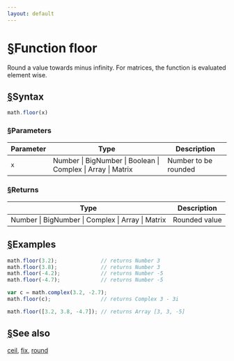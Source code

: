 ```yaml
---
layout: default
---
```


<h1 id="function-floor"><a href="#function-floor">&sect;</a>Function floor</h1>

Round a value towards minus infinity.
For matrices, the function is evaluated element wise.


<h2 id="syntax"><a href="#syntax">&sect;</a>Syntax</h2>

```js
math.floor(x)
```

<h3 id="parameters"><a href="#parameters">&sect;</a>Parameters</h3>

Parameter | Type | Description
--------- | ---- | -----------
`x` | Number &#124; BigNumber &#124; Boolean &#124; Complex &#124; Array &#124; Matrix | Number to be rounded

<h3 id="returns"><a href="#returns">&sect;</a>Returns</h3>

Type | Description
---- | -----------
Number &#124; BigNumber &#124; Complex &#124; Array &#124; Matrix | Rounded value


<h2 id="examples"><a href="#examples">&sect;</a>Examples</h2>

```js
math.floor(3.2);              // returns Number 3
math.floor(3.8);              // returns Number 3
math.floor(-4.2);             // returns Number -5
math.floor(-4.7);             // returns Number -5

var c = math.complex(3.2, -2.7);
math.floor(c);                // returns Complex 3 - 3i

math.floor([3.2, 3.8, -4.7]); // returns Array [3, 3, -5]
```


<h2 id="see-also"><a href="#see-also">&sect;</a>See also</h2>

[ceil](ceil.html),
[fix](fix.html),
[round](round.html)


<!-- Note: This file is automatically generated from source code comments. Changes made in this file will be overridden. -->
